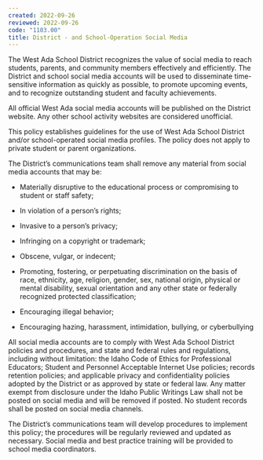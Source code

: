 ```yaml
---
created: 2022-09-26
reviewed: 2022-09-26
code: "1103.00"
title: District - and School-Operation Social Media
---
```


The West Ada School District recognizes the value of social media to reach students, parents, and community members effectively and efficiently. The District and school social media accounts will be used to disseminate time- sensitive information as quickly as possible, to promote upcoming events, and to recognize outstanding student and faculty achievements.

All official West Ada social media accounts will be published on the District website. Any other school activity websites are considered unofficial.

This policy establishes guidelines for the use of West Ada School District and/or school-operated social media profiles. The policy does not apply to private student or parent organizations.

The District’s communications team shall remove any material from social media accounts that may be:

- Materially disruptive to the educational process or compromising to student or staff safety;

- In violation of a person’s rights;

- Invasive to a person’s privacy;

- Infringing on a copyright or trademark;

- Obscene, vulgar, or indecent;

- Promoting, fostering, or perpetuating discrimination on the basis of race, ethnicity, age, religion, gender, sex, national origin, physical or mental disability, sexual orientation and any other state or federally recognized protected classification;

- Encouraging illegal behavior;

- Encouraging hazing, harassment, intimidation, bullying, or cyberbullying

All social media accounts are to comply with West Ada School District policies and procedures, and state and federal rules and regulations, including without limitation: the Idaho Code of Ethics for Professional Educators; Student and Personnel Acceptable Internet Use policies; records retention policies; and applicable privacy and confidentiality policies adopted by the District or as approved by state or federal law. Any matter exempt from disclosure under the Idaho Public Writings Law shall not be posted on social media and will be removed if posted. No student records shall be posted on social media channels.

The District’s communications team will develop procedures to implement this policy; the procedures will be regularly reviewed and updated as necessary. Social media and best practice training will be provided to school media coordinators.

